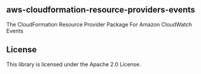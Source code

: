 ## aws-cloudformation-resource-providers-events

The CloudFormation Resource Provider Package For Amazon CloudWatch Events

## License

This library is licensed under the Apache 2.0 License. 

